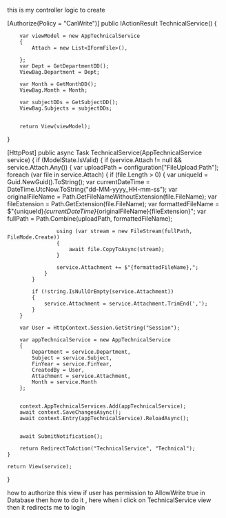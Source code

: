 this is my controller logic to create 

[Authorize(Policy = "CanWrite")]
public IActionResult TechnicalService()
{
   
		var viewModel = new AppTechnicalService
		{
			Attach = new List<IFormFile>(),

		};
		var Dept = GetDepartmentDD();
        ViewBag.Department = Dept;

		var Month = GetMonthDD();
		ViewBag.Month = Month;

        var subjectDDs = GetSubjectDD();
        ViewBag.Subjects = subjectDDs;


        return View(viewModel);
	
	

    
}

[HttpPost]
public async Task<IActionResult> TechnicalService(AppTechnicalService service)
{
	if (ModelState.IsValid)
	{
		if (service.Attach != null && service.Attach.Any())
		{
			var uploadPath = configuration["FileUpload:Path"];
			foreach (var file in service.Attach)
			{
				if (file.Length > 0)
				{
					var uniqueId = Guid.NewGuid().ToString();
					var currentDateTime = DateTime.UtcNow.ToString("dd-MM-yyyy_HH-mm-ss");
					var originalFileName = Path.GetFileNameWithoutExtension(file.FileName);
					var fileExtension = Path.GetExtension(file.FileName);
					var formattedFileName = $"{uniqueId}_{currentDateTime}_{originalFileName}{fileExtension}";
					var fullPath = Path.Combine(uploadPath, formattedFileName);

					using (var stream = new FileStream(fullPath, FileMode.Create))
					{
						await file.CopyToAsync(stream);
					}

					service.Attachment += $"{formattedFileName},";
				}
			}

			if (!string.IsNullOrEmpty(service.Attachment))
			{
				service.Attachment = service.Attachment.TrimEnd(',');
			}
		}

		var User = HttpContext.Session.GetString("Session");

		var appTechnicalService = new AppTechnicalService
		{
			Department = service.Department,
			Subject = service.Subject,
			FinYear = service.FinYear,
			CreatedBy = User,
			Attachment = service.Attachment,
			Month = service.Month
		};

		
		context.AppTechnicalServices.Add(appTechnicalService);
		await context.SaveChangesAsync();
		await context.Entry(appTechnicalService).ReloadAsync();

		
		await SubmitNotification();

		return RedirectToAction("TechnicalService", "Technical");
	}

	return View(service);
}

how to authorize this view if user has permission to AllowWrite true in Database then how to do it , here when i click on TechnicalService view then it redirects me to login 
